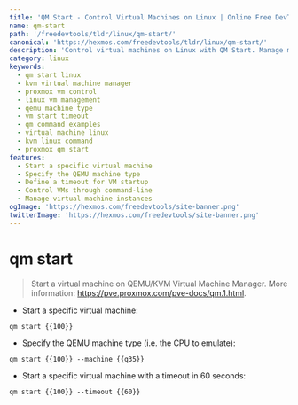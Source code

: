 ```yaml
---
title: 'QM Start - Control Virtual Machines on Linux | Online Free DevTools by Hexmos'
name: qm-start
path: '/freedevtools/tldr/linux/qm-start/'
canonical: 'https://hexmos.com/freedevtools/tldr/linux/qm-start/'
description: 'Control virtual machines on Linux with QM Start. Manage machine types and set timeouts for optimized performance. Free online tool, no registration required.'
category: linux
keywords:
  - qm start linux
  - kvm virtual machine manager
  - proxmox vm control
  - linux vm management
  - qemu machine type
  - vm start timeout
  - qm command examples
  - virtual machine linux
  - kvm linux command
  - proxmox qm start
features:
  - Start a specific virtual machine
  - Specify the QEMU machine type
  - Define a timeout for VM startup
  - Control VMs through command-line
  - Manage virtual machine instances
ogImage: 'https://hexmos.com/freedevtools/site-banner.png'
twitterImage: 'https://hexmos.com/freedevtools/site-banner.png'
---
```


# qm start

> Start a virtual machine on QEMU/KVM Virtual Machine Manager.
> More information: <https://pve.proxmox.com/pve-docs/qm.1.html>.

- Start a specific virtual machine:

`qm start {{100}}`

- Specify the QEMU machine type (i.e. the CPU to emulate):

`qm start {{100}} --machine {{q35}}`

- Start a specific virtual machine with a timeout in 60 seconds:

`qm start {{100}} --timeout {{60}}`
